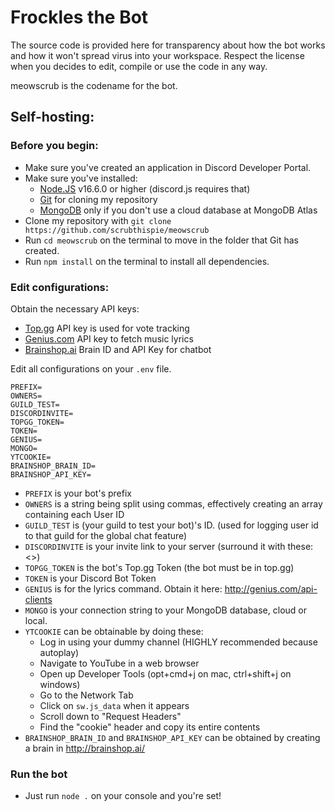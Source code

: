 # Frockles the Bot

The source code is provided here for transparency about how the bot works and how it won't spread virus into your workspace. Respect the license when you decides to edit, compile or use the code in any way.

meowscrub is the codename for the bot.

## Self-hosting:
### Before you begin:
  - Make sure you've created an application in Discord Developer Portal.
  - Make sure you've installed:
    - [Node.JS](https://nodejs.org/) v16.6.0 or higher (discord.js requires that)
    - [Git](https://git-scm.com/downloads) for cloning my repository
    - [MongoDB](https://medium.com/@LondonAppBrewery/how-to-download-install-mongodb-on-windows-4ee4b3493514) only if you don't use a cloud database at MongoDB Atlas
  - Clone my repository with `git clone https://github.com/scrubthispie/meowscrub`
  - Run `cd meowscrub` on the terminal to move in the folder that Git has created.
  - Run `npm install` on the terminal to install all dependencies.
 
### Edit configurations:
Obtain the necessary API keys:
  - [Top.gg](https://docs.top.gg/api/@reference/0) API key is used for vote tracking
  - [Genius.com](http://genius.com/api-clients) API key to fetch music lyrics
  - [Brainshop.ai](http://brainshop.ai/) Brain ID and API Key for chatbot
 
Edit all configurations on your `.env` file.
```
PREFIX=
OWNERS=
GUILD_TEST=
DISCORDINVITE=
TOPGG_TOKEN=
TOKEN=
GENIUS=
MONGO=
YTCOOKIE=
BRAINSHOP_BRAIN_ID=
BRAINSHOP_API_KEY=
```
  - `PREFIX` is your bot's prefix
  - `OWNERS` is a string being split using commas, effectively creating an array containing each User ID
  - `GUILD_TEST` is (your guild to test your bot)'s ID. (used for logging user id to that guild for the global chat feature)
  - `DISCORDINVITE` is your invite link to your server (surround it with these: <>)
  - `TOPGG_TOKEN` is the bot's Top.gg Token (the bot must be in top.gg)
  - `TOKEN` is your Discord Bot Token
  - `GENIUS` is for the lyrics command. Obtain it here: http://genius.com/api-clients
  - `MONGO` is your connection string to your MongoDB database, cloud or local.
  - `YTCOOKIE` can be obtainable by doing these:
    - Log in using your dummy channel (HIGHLY recommended because autoplay)
    - Navigate to YouTube in a web browser
    - Open up Developer Tools (opt+cmd+j on mac, ctrl+shift+j on windows)
    - Go to the Network Tab
    - Click on `sw.js_data` when it appears
    - Scroll down to "Request Headers"
    - Find the "cookie" header and copy its entire contents
  - `BRAINSHOP_BRAIN_ID` and `BRAINSHOP_API_KEY` can be obtained by creating a brain in http://brainshop.ai/

### Run the bot
  - Just run `node .` on your console and you're set!